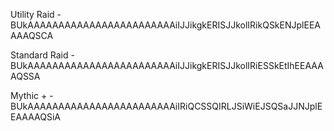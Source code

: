 




Utility Raid - BUkAAAAAAAAAAAAAAAAAAAAAAAAiIJJikgkERISJJkolIRikQSkENJplEEAAAAQSCA

Standard Raid - BUkAAAAAAAAAAAAAAAAAAAAAAAAiIJJikgkERISJJkolIRiESSkEtIhEEAAAAQSSA

Mythic + - BUkAAAAAAAAAAAAAAAAAAAAAAAAiIRiQCSSQIRLJSiWiEJSQSaJJNJplEEAAAAQSiA

